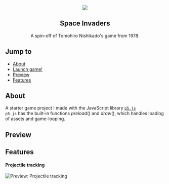 <p align="center">
   <a href="https://pordemoni-space-invaders.firebaseapp.com/">
      <img src="https://i.imgur.com/oY0BChB.png" />
   </a>
</p>

<h2 align="center">Space Invaders</h2>
<p align="center">A spin-off of Tomohiro Nishikado's game from 1978.</p>

## Jump to

- [About](#about)
- <a href="https://pordemoni-space-invaders.firebaseapp.com/" target="_blank">Launch game!</a>
- [Preview](#preview)
- [Features](#features)

## About
A starter game project I made with the JavaScript library [`p5.js`](https://p5js.org/) <br> 
`p5.js` has the built-in functions <em>preload</em>() and <em>draw</em>(), which handles loading of assets and game-looping.

## Preview

## Features

<h4>Projectile tracking</h4>
<img src="https://i.imgur.com/cKxMDfU.gif" alt="Preview: Projectile tracking">
